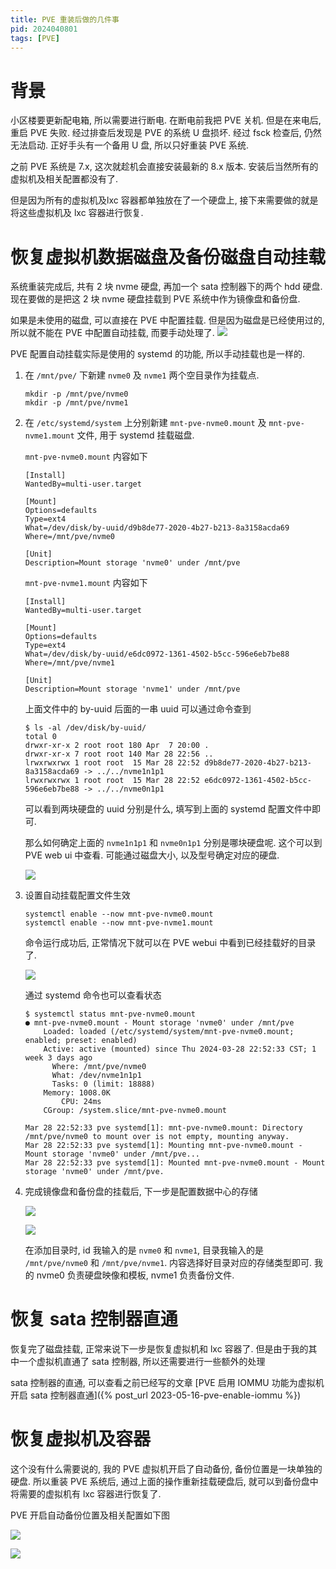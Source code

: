 ```yaml
---
title: PVE 重装后做的几件事
pid: 2024040801
tags: [PVE]
---
```


# 背景
小区楼要更新配电箱, 所以需要进行断电. 在断电前我把 PVE 关机. 但是在来电后, 重启 PVE 失败. 经过排查后发现是 PVE 的系统 U 盘损坏.
经过 fsck 检查后, 仍然无法启动. 正好手头有一个备用 U 盘, 所以只好重装 PVE 系统.

之前 PVE 系统是 7.x, 这次就趁机会直接安装最新的 8.x 版本. 安装后当然所有的虚拟机及相关配置都没有了.

但是因为所有的虚拟机及lxc 容器都单独放在了一个硬盘上, 接下来需要做的就是将这些虚拟机及 lxc 容器进行恢复.

# 恢复虚拟机数据磁盘及备份磁盘自动挂载
系统重装完成后, 共有 2 块 nvme 硬盘, 再加一个 sata 控制器下的两个 hdd 硬盘. 现在要做的是把这 2 块 nvme 硬盘挂载到 PVE 系统中作为镜像盘和备份盘.

如果是未使用的磁盘, 可以直接在 PVE 中配置挂载. 但是因为磁盘是已经使用过的, 所以就不能在 PVE 中配置自动挂载, 而要手动处理了.
![](/uploads/2024/04/2024040801-01.png)

PVE 配置自动挂载实际是使用的 systemd 的功能, 所以手动挂载也是一样的.

1. 在 `/mnt/pve/` 下新建 `nvme0` 及 `nvme1` 两个空目录作为挂载点.

    ```shell
    mkdir -p /mnt/pve/nvme0
    mkdir -p /mnt/pve/nvme1
    ```
2. 在 `/etc/systemd/system` 上分别新建 `mnt-pve-nvme0.mount` 及 `mnt-pve-nvme1.mount` 文件, 用于 systemd 挂载磁盘.

    `mnt-pve-nvme0.mount` 内容如下
    ```
    [Install]
    WantedBy=multi-user.target

    [Mount]
    Options=defaults
    Type=ext4
    What=/dev/disk/by-uuid/d9b8de77-2020-4b27-b213-8a3158acda69
    Where=/mnt/pve/nvme0

    [Unit]
    Description=Mount storage 'nvme0' under /mnt/pve
    ```

    `mnt-pve-nvme1.mount` 内容如下
    ```
    [Install]
    WantedBy=multi-user.target

    [Mount]
    Options=defaults
    Type=ext4
    What=/dev/disk/by-uuid/e6dc0972-1361-4502-b5cc-596e6eb7be88
    Where=/mnt/pve/nvme1

    [Unit]
    Description=Mount storage 'nvme1' under /mnt/pve
    ```

    上面文件中的 by-uuid 后面的一串 uuid 可以通过命令查到

    ```shell
    $ ls -al /dev/disk/by-uuid/
    total 0
    drwxr-xr-x 2 root root 180 Apr  7 20:00 .
    drwxr-xr-x 7 root root 140 Mar 28 22:56 ..
    lrwxrwxrwx 1 root root  15 Mar 28 22:52 d9b8de77-2020-4b27-b213-8a3158acda69 -> ../../nvme1n1p1
    lrwxrwxrwx 1 root root  15 Mar 28 22:52 e6dc0972-1361-4502-b5cc-596e6eb7be88 -> ../../nvme0n1p1
    ```

    可以看到两块硬盘的 uuid 分别是什么, 填写到上面的 systemd 配置文件中即可.

    那么如何确定上面的 `nvme1n1p1` 和 `nvme0n1p1` 分别是哪块硬盘呢. 这个可以到 PVE web ui 中查看. 可能通过磁盘大小, 以及型号确定对应的硬盘.

    ![](/uploads/2024/04/2024040801-02.png)
3. 设置自动挂载配置文件生效

    ```shell
    systemctl enable --now mnt-pve-nvme0.mount
    systemctl enable --now mnt-pve-nvme1.mount
    ```

    命令运行成功后, 正常情况下就可以在 PVE webui 中看到已经挂载好的目录了.

    ![](/uploads/2024/04/2024040801-05.png)

    通过 systemd 命令也可以查看状态

    ```
    $ systemctl status mnt-pve-nvme0.mount
    ● mnt-pve-nvme0.mount - Mount storage 'nvme0' under /mnt/pve
        Loaded: loaded (/etc/systemd/system/mnt-pve-nvme0.mount; enabled; preset: enabled)
        Active: active (mounted) since Thu 2024-03-28 22:52:33 CST; 1 week 3 days ago
          Where: /mnt/pve/nvme0
          What: /dev/nvme1n1p1
          Tasks: 0 (limit: 18888)
        Memory: 1008.0K
            CPU: 24ms
        CGroup: /system.slice/mnt-pve-nvme0.mount

    Mar 28 22:52:33 pve systemd[1]: mnt-pve-nvme0.mount: Directory /mnt/pve/nvme0 to mount over is not empty, mounting anyway.
    Mar 28 22:52:33 pve systemd[1]: Mounting mnt-pve-nvme0.mount - Mount storage 'nvme0' under /mnt/pve...
    Mar 28 22:52:33 pve systemd[1]: Mounted mnt-pve-nvme0.mount - Mount storage 'nvme0' under /mnt/pve.
    ```

4. 完成镜像盘和备份盘的挂载后, 下一步是配置数据中心的存储

    ![](/uploads/2024/04/2024040801-03.png)

    ![](/uploads/2024/04/2024040801-04.png)

    在添加目录时, id 我输入的是 `nvme0` 和 `nvme1`, 目录我输入的是 `/mnt/pve/nvme0` 和 `/mnt/pve/nvme1`. 内容选择好目录对应的存储类型即可. 我的 nvme0 负责硬盘映像和模板, nvme1 负责备份文件.


# 恢复 sata 控制器直通
恢复完了磁盘挂载, 正常来说下一步是恢复虚拟机和 lxc 容器了. 但是由于我的其中一个虚拟机直通了 sata 控制器, 所以还需要进行一些额外的处理

sata 控制器的直通, 可以查看之前已经写的文章 [PVE 启用 IOMMU 功能为虚拟机开启 sata 控制器直通]({% post_url 2023-05-16-pve-enable-iommu %})

# 恢复虚拟机及容器
这个没有什么需要说的, 我的 PVE 虚拟机开启了自动备份, 备份位置是一块单独的硬盘. 所以重装 PVE 系统后, 通过上面的操作重新挂载硬盘后, 就可以到备份盘中将需要的虚拟机有 lxc 容器进行恢复了.

PVE 开启自动备份位置及相关配置如下图

![](/uploads/2024/04/2024040801-06.png)

![](/uploads/2024/04/2024040801-07.png)